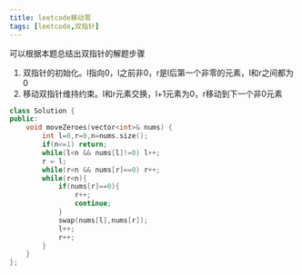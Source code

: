 ```yaml
---
title: leetcode移动零
tags: [leetcode,双指针]
---
```


可以根据本题总结出双指针的解题步骤
1. 双指针的初始化。l指向0，l之前非0，r是l后第一个非零的元素，l和r之间都为0
2. 移动双指针维持约束。l和r元素交换，l+1元素为0，r移动到下一个非0元素


```c++
class Solution {
public:
    void moveZeroes(vector<int>& nums) {
        int l=0,r=0,n=nums.size();
        if(n<=1) return;
        while(l<n && nums[l]!=0) l++;
        r = l;
        while(r<n && nums[r]==0) r++;
        while(r<n){
            if(nums[r]==0){
                r++;
                continue;
            }
            swap(nums[l],nums[r]);
            l++;
            r++;
        }
    }
};
```